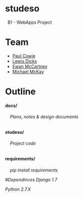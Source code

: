 <h1> studeso </h1>
&nbsp;&nbsp;B1 - WebApps Project

# Team
 - [Paul Cowie](https://github.com/SCOTPAUL)
 - [Lewis Dicks](https://github.com/2085749D)
 - [Ewan McCartney](https://github.com/projectgoav)
 - [Michael McKay](https://github.com/mmckay99)
 
<h1> Outline </h1>

 <h4> docs/ </h4>
  <h6>&nbsp;&nbsp;&nbsp;&nbsp;Plans, notes & design documents</h6>
  
 <h4> studeso/ </h4>
  <h6>&nbsp;&nbsp;&nbsp;&nbsp;Project code</h6>
  
 <h4> requirements/ </h4>
  <h6>&nbsp;&nbsp;&nbsp;&nbsp;pip install requirements

#Dependinces
 Django 1.7
 
 Python 2.7.X
